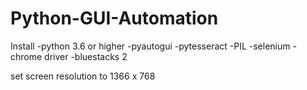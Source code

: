 # Python-GUI-Automation




Install
-python 3.6 or higher
-pyautogui
-pytesseract
-PIL
-selenium
-chrome driver
-bluestacks 2


set screen resolution to 1366 x 768